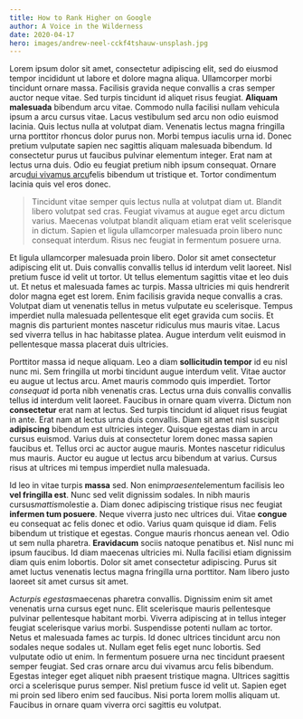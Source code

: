 ```yaml
---
title: How to Rank Higher on Google
author: A Voice in the Wilderness
date: 2020-04-17
hero: images/andrew-neel-cckf4tshauw-unsplash.jpg
---
```

<!--StartFragment-->

Lorem ipsum dolor sit amet, consectetur adipiscing elit, sed do eiusmod tempor incididunt ut labore et dolore magna aliqua. Ullamcorper morbi tincidunt ornare massa. Facilisis gravida neque convallis a cras semper auctor neque vitae. Sed turpis tincidunt id aliquet risus feugiat. **Aliquam malesuada** bibendum arcu vitae. Commodo nulla facilisi nullam vehicula ipsum a arcu cursus vitae. Lacus vestibulum sed arcu non odio euismod lacinia. Quis lectus nulla at volutpat diam. Venenatis lectus magna fringilla urna porttitor rhoncus dolor purus non. Morbi tempus iaculis urna id. Donec pretium vulputate sapien nec sagittis aliquam malesuada bibendum. Id consectetur purus ut faucibus pulvinar elementum integer. Erat nam at lectus urna duis. Odio eu feugiat pretium nibh ipsum consequat. Ornare arcu[dui vivamus arcu](https://pedantic-volhard-4b8019.netlify.app/google.com)felis bibendum ut tristique et. Tortor condimentum lacinia quis vel eros donec.

> Tincidunt vitae semper quis lectus nulla at volutpat diam ut. Blandit libero volutpat sed cras. Feugiat vivamus at augue eget arcu dictum varius. Maecenas volutpat blandit aliquam etiam erat velit scelerisque in dictum. Sapien et ligula ullamcorper malesuada proin libero nunc consequat interdum. Risus nec feugiat in fermentum posuere urna. 

Et ligula ullamcorper malesuada proin libero. Dolor sit amet consectetur adipiscing elit ut. Duis convallis convallis tellus id interdum velit laoreet. Nisl pretium fusce id velit ut tortor. Ut tellus elementum sagittis vitae et leo duis ut. Et netus et malesuada fames ac turpis. Massa ultricies mi quis hendrerit dolor magna eget est lorem. Enim facilisis gravida neque convallis a cras. Volutpat diam ut venenatis tellus in metus vulputate eu scelerisque. Tempus imperdiet nulla malesuada pellentesque elit eget gravida cum sociis. Et magnis dis parturient montes nascetur ridiculus mus mauris vitae. Lacus sed viverra tellus in hac habitasse platea. Augue interdum velit euismod in pellentesque massa placerat duis ultricies.

Porttitor massa id neque aliquam. Leo a diam **sollicitudin tempor** id eu nisl nunc mi. Sem fringilla ut morbi tincidunt augue interdum velit. Vitae auctor eu augue ut lectus arcu. Amet mauris commodo quis imperdiet. Tortor *consequat* id porta nibh venenatis cras. Lectus urna duis convallis convallis tellus id interdum velit laoreet. Faucibus in ornare quam viverra. Dictum non **consectetur** erat nam at lectus. Sed turpis tincidunt id aliquet risus feugiat in ante. Erat nam at lectus urna duis convallis. Diam sit amet nisl suscipit **adipiscing** bibendum est ultricies integer. Quisque egestas diam in arcu cursus euismod. Varius duis at consectetur lorem donec massa sapien faucibus et. Tellus orci ac auctor augue mauris. Montes nascetur ridiculus mus mauris. Auctor eu augue ut lectus arcu bibendum at varius. Cursus risus at ultrices mi tempus imperdiet nulla malesuada.

Id leo in vitae turpis **massa** sed. Non enim*praesent*elementum facilisis leo **vel fringilla est**. Nunc sed velit dignissim sodales. In nibh mauris cursus*mattis*molestie a. Diam donec adipiscing tristique risus nec feugiat **infermen tum posuere**. Neque viverra justo nec ultrices dui. Vitae **congue** eu consequat ac felis donec et odio. Varius quam quisque id diam. Felis bibendum ut tristique et egestas. Congue mauris rhoncus aenean vel. Odio ut sem nulla pharetra. **Eravidacum** sociis natoque penatibus et. Nisl nunc mi ipsum faucibus. Id diam maecenas ultricies mi. Nulla facilisi etiam dignissim diam quis enim lobortis. Dolor sit amet consectetur adipiscing. Purus sit amet luctus venenatis lectus magna fringilla urna porttitor. Nam libero justo laoreet sit amet cursus sit amet.

Ac*turpis egestas*maecenas pharetra convallis. Dignissim enim sit amet venenatis urna cursus eget nunc. Elit scelerisque mauris pellentesque pulvinar pellentesque habitant morbi. Viverra adipiscing at in tellus integer feugiat scelerisque varius morbi. Suspendisse potenti nullam ac tortor. Netus et malesuada fames ac turpis. Id donec ultrices tincidunt arcu non sodales neque sodales ut. Nullam eget felis eget nunc lobortis. Sed vulputate odio ut enim. In fermentum posuere urna nec tincidunt praesent semper feugiat. Sed cras ornare arcu dui vivamus arcu felis bibendum. Egestas integer eget aliquet nibh praesent tristique magna. Ultrices sagittis orci a scelerisque purus semper. Nisl pretium fusce id velit ut. Sapien eget mi proin sed libero enim sed faucibus. Nisi porta lorem mollis aliquam ut. Faucibus in ornare quam viverra orci sagittis eu volutpat.

<!--EndFragment-->